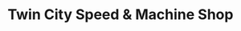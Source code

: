 ---
title: "Twin City Speed & Machine Shop"
url: /bossier-city/twin-city-speed-and-machine-shop/
shop: car repair
---